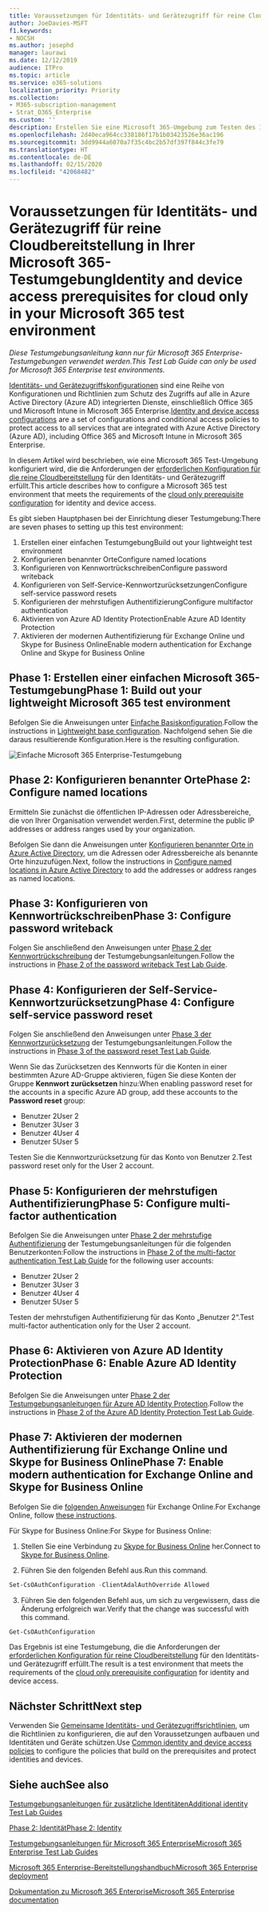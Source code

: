 ```yaml
---
title: Voraussetzungen für Identitäts- und Gerätezugriff für reine Cloudbereitstellung in Ihrer Microsoft 365-Testumgebung
author: JoeDavies-MSFT
f1.keywords:
- NOCSH
ms.author: josephd
manager: laurawi
ms.date: 12/12/2019
audience: ITPro
ms.topic: article
ms.service: o365-solutions
localization_priority: Priority
ms.collection:
- M365-subscription-management
- Strat_O365_Enterprise
ms.custom: ''
description: Erstellen Sie eine Microsoft 365-Umgebung zum Testen des Identitäts- und Gerätezugriffs anhand der Voraussetzungen für die Authentifizierung der reinen Cloudbereitstellung.
ms.openlocfilehash: 2d40eca964cc338186f17b1b03423526e36ac196
ms.sourcegitcommit: 3dd9944a6070a7f35c4bc2b57df397f844c3fe79
ms.translationtype: HT
ms.contentlocale: de-DE
ms.lasthandoff: 02/15/2020
ms.locfileid: "42068482"
---
```

# <a name="identity-and-device-access-prerequisites-for-cloud-only-in-your-microsoft-365-test-environment"></a><span data-ttu-id="80d41-103">Voraussetzungen für Identitäts- und Gerätezugriff für reine Cloudbereitstellung in Ihrer Microsoft 365-Testumgebung</span><span class="sxs-lookup"><span data-stu-id="80d41-103">Identity and device access prerequisites for cloud only in your Microsoft 365 test environment</span></span>

<span data-ttu-id="80d41-104">*Diese Testumgebungsanleitung kann nur für Microsoft 365 Enterprise-Testumgebungen verwendet werden.*</span><span class="sxs-lookup"><span data-stu-id="80d41-104">*This Test Lab Guide can only be used for Microsoft 365 Enterprise test environments.*</span></span>

<span data-ttu-id="80d41-105">[Identitäts- und Gerätezugriffskonfigurationen](microsoft-365-policies-configurations.md) sind eine Reihe von Konfigurationen und Richtlinien zum Schutz des Zugriffs auf alle in Azure Active Directory (Azure AD) integrierten Dienste, einschließlich Office 365 und Microsoft Intune in Microsoft 365 Enterprise.</span><span class="sxs-lookup"><span data-stu-id="80d41-105">[Identity and device access configurations](microsoft-365-policies-configurations.md) are a set of configurations and conditional access policies to protect access to all services that are integrated with Azure Active Directory (Azure AD), including Office 365 and Microsoft Intune in Microsoft 365 Enterprise.</span></span>

<span data-ttu-id="80d41-106">In diesem Artikel wird beschrieben, wie eine Microsoft 365 Test-Umgebung konfiguriert wird, die die Anforderungen der [erforderlichen Konfiguration für die reine Cloudbereitstellung](identity-access-prerequisites.md#prerequisites) für den Identitäts- und Gerätezugriff erfüllt.</span><span class="sxs-lookup"><span data-stu-id="80d41-106">This article describes how to configure a Microsoft 365 test environment that meets the requirements of the [cloud only prerequisite configuration](identity-access-prerequisites.md#prerequisites) for identity and device access.</span></span>

<span data-ttu-id="80d41-107">Es gibt sieben Hauptphasen bei der Einrichtung dieser Testumgebung:</span><span class="sxs-lookup"><span data-stu-id="80d41-107">There are seven phases to setting up this test environment:</span></span>

1.  <span data-ttu-id="80d41-108">Erstellen einer einfachen Testumgebung</span><span class="sxs-lookup"><span data-stu-id="80d41-108">Build out your lightweight test environment</span></span>
2.  <span data-ttu-id="80d41-109">Konfigurieren benannter Orte</span><span class="sxs-lookup"><span data-stu-id="80d41-109">Configure named locations</span></span>
3.  <span data-ttu-id="80d41-110">Konfigurieren von Kennwortrückschreiben</span><span class="sxs-lookup"><span data-stu-id="80d41-110">Configure password writeback</span></span>
4.  <span data-ttu-id="80d41-111">Konfigurieren von Self-Service-Kennwortzurücksetzungen</span><span class="sxs-lookup"><span data-stu-id="80d41-111">Configure self-service password resets</span></span>
5.  <span data-ttu-id="80d41-112">Konfigurieren der mehrstufigen Authentifizierung</span><span class="sxs-lookup"><span data-stu-id="80d41-112">Configure multifactor authentication</span></span>
6.  <span data-ttu-id="80d41-113">Aktivieren von Azure AD Identity Protection</span><span class="sxs-lookup"><span data-stu-id="80d41-113">Enable Azure AD Identity Protection</span></span>
7.  <span data-ttu-id="80d41-114">Aktivieren der modernen Authentifizierung für Exchange Online und Skype for Business Online</span><span class="sxs-lookup"><span data-stu-id="80d41-114">Enable modern authentication for Exchange Online and Skype for Business Online</span></span>

## <a name="phase-1-build-out-your-lightweight-microsoft-365-test-environment"></a><span data-ttu-id="80d41-115">Phase 1: Erstellen einer einfachen Microsoft 365-Testumgebung</span><span class="sxs-lookup"><span data-stu-id="80d41-115">Phase 1: Build out your lightweight Microsoft 365 test environment</span></span>

<span data-ttu-id="80d41-116">Befolgen Sie die Anweisungen unter [Einfache Basiskonfiguration](lightweight-base-configuration-microsoft-365-enterprise.md).</span><span class="sxs-lookup"><span data-stu-id="80d41-116">Follow the instructions in [Lightweight base configuration](lightweight-base-configuration-microsoft-365-enterprise.md).</span></span>
<span data-ttu-id="80d41-117">Nachfolgend sehen Sie die daraus resultierende Konfiguration.</span><span class="sxs-lookup"><span data-stu-id="80d41-117">Here is the resulting configuration.</span></span>

![Einfache Microsoft 365 Enterprise-Testumgebung](../media/lightweight-base-configuration-microsoft-365-enterprise/Phase4.png)
 

## <a name="phase-2-configure-named-locations"></a><span data-ttu-id="80d41-119">Phase 2: Konfigurieren benannter Orte</span><span class="sxs-lookup"><span data-stu-id="80d41-119">Phase 2: Configure named locations</span></span>

<span data-ttu-id="80d41-120">Ermitteln Sie zunächst die öffentlichen IP-Adressen oder Adressbereiche, die von Ihrer Organisation verwendet werden.</span><span class="sxs-lookup"><span data-stu-id="80d41-120">First, determine the public IP addresses or address ranges used by your organization.</span></span>

<span data-ttu-id="80d41-121">Befolgen Sie dann die Anweisungen unter [Konfigurieren benannter Orte in Azure Active Directory](https://docs.microsoft.com/azure/active-directory/reports-monitoring/quickstart-configure-named-locations), um die Adressen oder Adressbereiche als benannte Orte hinzuzufügen.</span><span class="sxs-lookup"><span data-stu-id="80d41-121">Next, follow the instructions in [Configure named locations in Azure Active Directory](https://docs.microsoft.com/azure/active-directory/reports-monitoring/quickstart-configure-named-locations) to add the addresses or address ranges as named locations.</span></span> 

## <a name="phase-3-configure-password-writeback"></a><span data-ttu-id="80d41-122">Phase 3: Konfigurieren von Kennwortrückschreiben</span><span class="sxs-lookup"><span data-stu-id="80d41-122">Phase 3: Configure password writeback</span></span>

<span data-ttu-id="80d41-123">Folgen Sie anschließend den Anweisungen unter [Phase 2 der Kennwortrückschreibung](password-writeback-m365-ent-test-environment.md#phase-2-enable-password-writeback-for-the-testlab-ad-ds-domain) der Testumgebungsanleitungen.</span><span class="sxs-lookup"><span data-stu-id="80d41-123">Follow the instructions in [Phase 2 of the password writeback Test Lab Guide](password-writeback-m365-ent-test-environment.md#phase-2-enable-password-writeback-for-the-testlab-ad-ds-domain).</span></span>

## <a name="phase-4-configure-self-service-password-reset"></a><span data-ttu-id="80d41-124">Phase 4: Konfigurieren der Self-Service-Kennwortzurücksetzung</span><span class="sxs-lookup"><span data-stu-id="80d41-124">Phase 4: Configure self-service password reset</span></span>

<span data-ttu-id="80d41-125">Folgen Sie anschließend den Anweisungen unter [Phase 3 der Kennwortzurücksetzung](password-reset-m365-ent-test-environment.md#phase-3-configure-and-test-password-reset) der Testumgebungsanleitungen.</span><span class="sxs-lookup"><span data-stu-id="80d41-125">Follow the instructions in [Phase 3 of the password reset Test Lab Guide](password-reset-m365-ent-test-environment.md#phase-3-configure-and-test-password-reset).</span></span> 

<span data-ttu-id="80d41-126">Wenn Sie das Zurücksetzen des Kennworts für die Konten in einer bestimmten Azure AD-Gruppe aktivieren, fügen Sie diese Konten der Gruppe **Kennwort zurücksetzen** hinzu:</span><span class="sxs-lookup"><span data-stu-id="80d41-126">When enabling password reset for the accounts in a specific Azure AD group, add these accounts to the **Password reset** group:</span></span>

- <span data-ttu-id="80d41-127">Benutzer 2</span><span class="sxs-lookup"><span data-stu-id="80d41-127">User 2</span></span>
- <span data-ttu-id="80d41-128">Benutzer 3</span><span class="sxs-lookup"><span data-stu-id="80d41-128">User 3</span></span>
- <span data-ttu-id="80d41-129">Benutzer 4</span><span class="sxs-lookup"><span data-stu-id="80d41-129">User 4</span></span>
- <span data-ttu-id="80d41-130">Benutzer 5</span><span class="sxs-lookup"><span data-stu-id="80d41-130">User 5</span></span>

<span data-ttu-id="80d41-131">Testen Sie die Kennwortzurücksetzung für das Konto von Benutzer 2.</span><span class="sxs-lookup"><span data-stu-id="80d41-131">Test password reset only for the User 2 account.</span></span>

## <a name="phase-5-configure-multi-factor-authentication"></a><span data-ttu-id="80d41-132">Phase 5: Konfigurieren der mehrstufigen Authentifizierung</span><span class="sxs-lookup"><span data-stu-id="80d41-132">Phase 5: Configure multi-factor authentication</span></span>

<span data-ttu-id="80d41-133">Befolgen Sie die Anweisungen unter [Phase 2 der mehrstufige Authentifizierung](multi-factor-authentication-microsoft-365-test-environment.md#phase-2-enable-and-test-multi-factor-authentication-for-the-user-2-account) der Testumgebungsanleitungen für die folgenden Benutzerkonten:</span><span class="sxs-lookup"><span data-stu-id="80d41-133">Follow the instructions in [Phase 2 of the multi-factor authentication Test Lab Guide](multi-factor-authentication-microsoft-365-test-environment.md#phase-2-enable-and-test-multi-factor-authentication-for-the-user-2-account) for the following user accounts:</span></span>

- <span data-ttu-id="80d41-134">Benutzer 2</span><span class="sxs-lookup"><span data-stu-id="80d41-134">User 2</span></span>
- <span data-ttu-id="80d41-135">Benutzer 3</span><span class="sxs-lookup"><span data-stu-id="80d41-135">User 3</span></span>
- <span data-ttu-id="80d41-136">Benutzer 4</span><span class="sxs-lookup"><span data-stu-id="80d41-136">User 4</span></span>
- <span data-ttu-id="80d41-137">Benutzer 5</span><span class="sxs-lookup"><span data-stu-id="80d41-137">User 5</span></span>

<span data-ttu-id="80d41-138">Testen der mehrstufigen Authentifizierung für das Konto „Benutzer 2“.</span><span class="sxs-lookup"><span data-stu-id="80d41-138">Test multi-factor authentication only for the User 2 account.</span></span>

## <a name="phase-6-enable-azure-ad-identity-protection"></a><span data-ttu-id="80d41-139">Phase 6: Aktivieren von Azure AD Identity Protection</span><span class="sxs-lookup"><span data-stu-id="80d41-139">Phase 6: Enable Azure AD Identity Protection</span></span>

<span data-ttu-id="80d41-140">Befolgen Sie die Anweisungen unter [Phase 2 der Testumgebungsanleitungen für Azure AD Identity Protection](azure-ad-identity-protection-microsoft-365-test-environment.md#phase-2-use-azure-ad-identity-protection).</span><span class="sxs-lookup"><span data-stu-id="80d41-140">Follow the instructions in [Phase 2 of the Azure AD Identity Protection Test Lab Guide](azure-ad-identity-protection-microsoft-365-test-environment.md#phase-2-use-azure-ad-identity-protection).</span></span> 

## <a name="phase-7-enable-modern-authentication-for-exchange-online-and-skype-for-business-online"></a><span data-ttu-id="80d41-141">Phase 7: Aktivieren der modernen Authentifizierung für Exchange Online und Skype for Business Online</span><span class="sxs-lookup"><span data-stu-id="80d41-141">Phase 7: Enable modern authentication for Exchange Online and Skype for Business Online</span></span>

<span data-ttu-id="80d41-142">Befolgen Sie die [folgenden Anweisungen](https://docs.microsoft.com/Exchange/clients-and-mobile-in-exchange-online/enable-or-disable-modern-authentication-in-exchange-online#enable-or-disable-modern-authentication-in-exchange-online-for-client-connections-in-outlook-2013-or-later) für Exchange Online.</span><span class="sxs-lookup"><span data-stu-id="80d41-142">For Exchange Online, follow [these instructions](https://docs.microsoft.com/Exchange/clients-and-mobile-in-exchange-online/enable-or-disable-modern-authentication-in-exchange-online#enable-or-disable-modern-authentication-in-exchange-online-for-client-connections-in-outlook-2013-or-later).</span></span> 

<span data-ttu-id="80d41-143">Für Skype for Business Online:</span><span class="sxs-lookup"><span data-stu-id="80d41-143">For Skype for Business Online:</span></span>

1. <span data-ttu-id="80d41-144">Stellen Sie eine Verbindung zu [Skype for Business Online](https://docs.microsoft.com/SkypeForBusiness/set-up-your-computer-for-windows-powershell/set-up-your-computer-for-windows-powershell) her.</span><span class="sxs-lookup"><span data-stu-id="80d41-144">Connect to [Skype for Business Online](https://docs.microsoft.com/SkypeForBusiness/set-up-your-computer-for-windows-powershell/set-up-your-computer-for-windows-powershell).</span></span>

2. <span data-ttu-id="80d41-145">Führen Sie den folgenden Befehl aus.</span><span class="sxs-lookup"><span data-stu-id="80d41-145">Run this command.</span></span>

  ```powershell
  Set-CsOAuthConfiguration -ClientAdalAuthOverride Allowed
  ```

3. <span data-ttu-id="80d41-146">Führen Sie den folgenden Befehl aus, um sich zu vergewissern, dass die Änderung erfolgreich war.</span><span class="sxs-lookup"><span data-stu-id="80d41-146">Verify that the change was successful with this command.</span></span>

  ```powershell
  Get-CsOAuthConfiguration
  ```

<span data-ttu-id="80d41-147">Das Ergebnis ist eine Testumgebung, die die Anforderungen der [erforderlichen Konfiguration für reine Cloudbereitstellung](identity-access-prerequisites.md#prerequisites) für den Identitäts- und Gerätezugriff erfüllt.</span><span class="sxs-lookup"><span data-stu-id="80d41-147">The result is a test environment that meets the requirements of the [cloud only prerequisite configuration](identity-access-prerequisites.md#prerequisites) for identity and device access.</span></span> 

## <a name="next-step"></a><span data-ttu-id="80d41-148">Nächster Schritt</span><span class="sxs-lookup"><span data-stu-id="80d41-148">Next step</span></span>

<span data-ttu-id="80d41-149">Verwenden Sie [Gemeinsame Identitäts- und Gerätezugriffsrichtlinien](identity-access-policies.md), um die Richtlinien zu konfigurieren, die auf den Voraussetzungen aufbauen und Identitäten und Geräte schützen.</span><span class="sxs-lookup"><span data-stu-id="80d41-149">Use [Common identity and device access policies](identity-access-policies.md) to configure the policies that build on the prerequisites and protect identities and devices.</span></span>

## <a name="see-also"></a><span data-ttu-id="80d41-150">Siehe auch</span><span class="sxs-lookup"><span data-stu-id="80d41-150">See also</span></span>

[<span data-ttu-id="80d41-151">Testumgebungsanleitungen für zusätzliche Identitäten</span><span class="sxs-lookup"><span data-stu-id="80d41-151">Additional identity Test Lab Guides</span></span>](m365-enterprise-test-lab-guides.md#identity)

[<span data-ttu-id="80d41-152">Phase 2: Identität</span><span class="sxs-lookup"><span data-stu-id="80d41-152">Phase 2: Identity</span></span>](identity-infrastructure.md)

[<span data-ttu-id="80d41-153">Testumgebungsanleitungen für Microsoft 365 Enterprise</span><span class="sxs-lookup"><span data-stu-id="80d41-153">Microsoft 365 Enterprise Test Lab Guides</span></span>](m365-enterprise-test-lab-guides.md)

[<span data-ttu-id="80d41-154">Microsoft 365 Enterprise-Bereitstellungshandbuch</span><span class="sxs-lookup"><span data-stu-id="80d41-154">Microsoft 365 Enterprise deployment</span></span>](deploy-microsoft-365-enterprise.md)

[<span data-ttu-id="80d41-155">Dokumentation zu Microsoft 365 Enterprise</span><span class="sxs-lookup"><span data-stu-id="80d41-155">Microsoft 365 Enterprise documentation</span></span>](https://docs.microsoft.com/microsoft-365-enterprise/)
